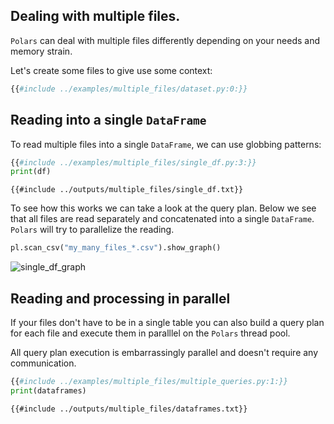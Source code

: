 ## Dealing with multiple files.

`Polars` can deal with multiple files differently depending on your needs and memory
strain.

Let's create some files to give use some context:

```python
{{#include ../examples/multiple_files/dataset.py:0:}}
```

## Reading into a single `DataFrame`

To read multiple files into a single `DataFrame`, we can use globbing patterns:

```python
{{#include ../examples/multiple_files/single_df.py:3:}}
print(df)
```

```text
{{#include ../outputs/multiple_files/single_df.txt}}
```

To see how this works we can take a look at the query plan. Below we see that all files
are read separately and concatenated into a single `DataFrame`. `Polars` will try to
parallelize the reading.

```python
pl.scan_csv("my_many_files_*.csv").show_graph()
```

![single_df_graph](../outputs/multiple_files/single_df_graph.png)

## Reading and processing in parallel

If your files don't have to be in a single table you can also build a query plan for
each file and execute them in paralllel on the `Polars` thread pool.

All query plan execution is embarrassingly parallel and doesn't require any
communication.

```python
{{#include ../examples/multiple_files/multiple_queries.py:1:}}
print(dataframes)
```

```text
{{#include ../outputs/multiple_files/dataframes.txt}}
```

